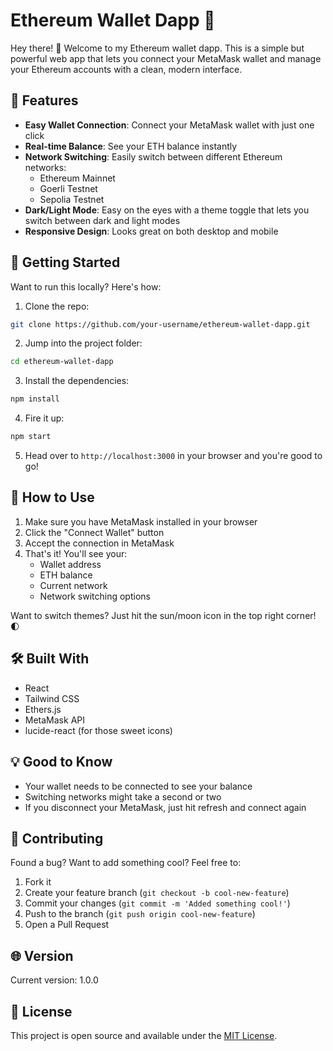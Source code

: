 # Ethereum Wallet Dapp 🦊

Hey there! 👋 Welcome to my Ethereum wallet dapp. This is a simple but powerful web app that lets you connect your MetaMask wallet and manage your Ethereum accounts with a clean, modern interface.

## 🌟 Features

- **Easy Wallet Connection**: Connect your MetaMask wallet with just one click
- **Real-time Balance**: See your ETH balance instantly
- **Network Switching**: Easily switch between different Ethereum networks:
  - Ethereum Mainnet
  - Goerli Testnet
  - Sepolia Testnet
- **Dark/Light Mode**: Easy on the eyes with a theme toggle that lets you switch between dark and light modes
- **Responsive Design**: Looks great on both desktop and mobile

## 🚀 Getting Started

Want to run this locally? Here's how:

1. Clone the repo:
```bash
git clone https://github.com/your-username/ethereum-wallet-dapp.git
```

2. Jump into the project folder:
```bash
cd ethereum-wallet-dapp
```

3. Install the dependencies:
```bash
npm install
```

4. Fire it up:
```bash
npm start
```

5. Head over to `http://localhost:3000` in your browser and you're good to go!

## 📱 How to Use

1. Make sure you have MetaMask installed in your browser
2. Click the "Connect Wallet" button
3. Accept the connection in MetaMask
4. That's it! You'll see your:
   - Wallet address
   - ETH balance
   - Current network
   - Network switching options
   
Want to switch themes? Just hit the sun/moon icon in the top right corner! 🌓

## 🛠️ Built With

- React
- Tailwind CSS
- Ethers.js
- MetaMask API
- lucide-react (for those sweet icons)

## 💡 Good to Know

- Your wallet needs to be connected to see your balance
- Switching networks might take a second or two
- If you disconnect your MetaMask, just hit refresh and connect again

## 🤝 Contributing

Found a bug? Want to add something cool? Feel free to:
1. Fork it
2. Create your feature branch (`git checkout -b cool-new-feature`)
3. Commit your changes (`git commit -m 'Added something cool!'`)
4. Push to the branch (`git push origin cool-new-feature`)
5. Open a Pull Request

## 🌐 Version
Current version: 1.0.0

## 📝 License
This project is open source and available under the [MIT License](LICENSE).


